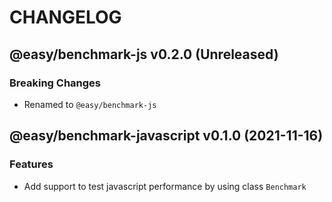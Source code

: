 # CHANGELOG
## @easy/benchmark-js v0.2.0 (Unreleased)
### Breaking Changes

- Renamed to `@easy/benchmark-js`

## @easy/benchmark-javascript v0.1.0 (2021-11-16)
### Features

- Add support to test javascript performance by using class `Benchmark`
